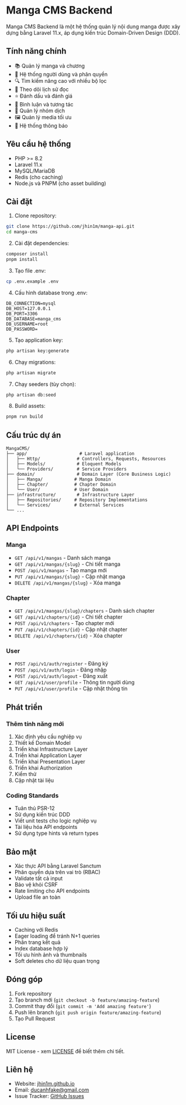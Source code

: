 # Manga CMS Backend

Manga CMS Backend là một hệ thống quản lý nội dung manga được xây dựng bằng Laravel 11.x, áp dụng kiến trúc Domain-Driven Design (DDD).

## Tính năng chính

- 📚 Quản lý manga và chương
- 👥 Hệ thống người dùng và phân quyền
- 🔍 Tìm kiếm nâng cao với nhiều bộ lọc
- 📖 Theo dõi lịch sử đọc
- ⭐ Đánh dấu và đánh giá
- 💬 Bình luận và tương tác
- 👥 Quản lý nhóm dịch
- 🖼️ Quản lý media tối ưu
- 🔔 Hệ thống thông báo

## Yêu cầu hệ thống

- PHP >= 8.2
- Laravel 11.x
- MySQL/MariaDB
- Redis (cho caching)
- Node.js và PNPM (cho asset building)

## Cài đặt

1. Clone repository:
```bash
git clone https://github.com/jhin1m/manga-api.git
cd manga-cms
```

2. Cài đặt dependencies:
```bash
composer install
pnpm install
```

3. Tạo file .env:
```bash
cp .env.example .env
```

4. Cấu hình database trong .env:
```env
DB_CONNECTION=mysql
DB_HOST=127.0.0.1
DB_PORT=3306
DB_DATABASE=manga_cms
DB_USERNAME=root
DB_PASSWORD=
```

5. Tạo application key:
```bash
php artisan key:generate
```

6. Chạy migrations:
```bash
php artisan migrate
```

7. Chạy seeders (tùy chọn):
```bash
php artisan db:seed
```

8. Build assets:
```bash
pnpm run build
```

## Cấu trúc dự án

```
MangaCMS/
├── app/                    # Laravel application
│   ├── Http/              # Controllers, Requests, Resources
│   ├── Models/            # Eloquent Models
│   └── Providers/         # Service Providers
├── domain/                # Domain Layer (Core Business Logic)
│   ├── Manga/            # Manga Domain
│   ├── Chapter/          # Chapter Domain
│   └── User/             # User Domain
├── infrastructure/        # Infrastructure Layer
│   ├── Repositories/     # Repository Implementations
│   └── Services/         # External Services
└── ...
```

## API Endpoints

### Manga

- `GET /api/v1/mangas` - Danh sách manga
- `GET /api/v1/mangas/{slug}` - Chi tiết manga
- `POST /api/v1/mangas` - Tạo manga mới
- `PUT /api/v1/mangas/{slug}` - Cập nhật manga
- `DELETE /api/v1/mangas/{slug}` - Xóa manga

### Chapter

- `GET /api/v1/mangas/{slug}/chapters` - Danh sách chapter
- `GET /api/v1/chapters/{id}` - Chi tiết chapter
- `POST /api/v1/chapters` - Tạo chapter mới
- `PUT /api/v1/chapters/{id}` - Cập nhật chapter
- `DELETE /api/v1/chapters/{id}` - Xóa chapter

### User

- `POST /api/v1/auth/register` - Đăng ký
- `POST /api/v1/auth/login` - Đăng nhập
- `POST /api/v1/auth/logout` - Đăng xuất
- `GET /api/v1/user/profile` - Thông tin người dùng
- `PUT /api/v1/user/profile` - Cập nhật thông tin

## Phát triển

### Thêm tính năng mới

1. Xác định yêu cầu nghiệp vụ
2. Thiết kế Domain Model
3. Triển khai Infrastructure Layer
4. Triển khai Application Layer
5. Triển khai Presentation Layer
6. Triển khai Authorization
7. Kiểm thử
8. Cập nhật tài liệu

### Coding Standards

- Tuân thủ PSR-12
- Sử dụng kiến trúc DDD
- Viết unit tests cho logic nghiệp vụ
- Tài liệu hóa API endpoints
- Sử dụng type hints và return types

## Bảo mật

- Xác thực API bằng Laravel Sanctum
- Phân quyền dựa trên vai trò (RBAC)
- Validate tất cả input
- Bảo vệ khỏi CSRF
- Rate limiting cho API endpoints
- Upload file an toàn

## Tối ưu hiệu suất

- Caching với Redis
- Eager loading để tránh N+1 queries
- Phân trang kết quả
- Index database hợp lý
- Tối ưu hình ảnh và thumbnails
- Soft deletes cho dữ liệu quan trọng

## Đóng góp

1. Fork repository
2. Tạo branch mới (`git checkout -b feature/amazing-feature`)
3. Commit thay đổi (`git commit -m 'Add amazing feature'`)
4. Push lên branch (`git push origin feature/amazing-feature`)
5. Tạo Pull Request

## License

MIT License - xem [LICENSE](LICENSE) để biết thêm chi tiết.

## Liên hệ

- Website: [jhin1m.github.io](https://jhin1m.github.io)
- Email: ducanhfake@gmail.com
- Issue Tracker: [GitHub Issues](https://github.com/jhin1m/manga-api/issues)
